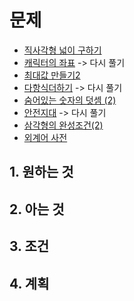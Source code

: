 # 문제

- [직사각형 넓이 구하기](https://school.programmers.co.kr/learn/courses/30/lessons/120860)
- [캐릭터의 좌표](https://school.programmers.co.kr/learn/courses/30/lessons/120861) -> 다시 풀기
- [최대값 만들기2](https://school.programmers.co.kr/learn/courses/30/lessons/120862) 
- [다항식더하기](https://school.programmers.co.kr/learn/courses/30/lessons/120863) -> 다시 풀기
- [숨어있는 숫자의 덧셈 (2)](https://school.programmers.co.kr/learn/courses/30/lessons/120864)
- [안전지대](https://school.programmers.co.kr/learn/courses/30/lessons/120866) -> 다시 풀기
- [삼각형의 완성조건(2)](https://school.programmers.co.kr/learn/courses/30/lessons/120868)
- [외계어 사전](https://school.programmers.co.kr/learn/courses/30/lessons/120869)

## 1. 원하는 것

## 2. 아는 것

## 3. 조건

## 4. 계획
